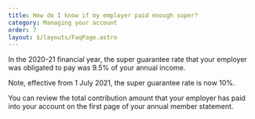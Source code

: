 ```yaml
---
title: How do I know if my employer paid enough super?
category: Managing your account
order: 7
layout: $/layouts/FaqPage.astro
---
```

In the 2020-21 financial year, the super guarantee rate that your employer was obligated to pay was 9.5% of your annual income. 

Note, effective from 1 July 2021, the super guarantee rate is now 10%.

You can review the total contribution amount that your employer has paid into your account on the first page of your annual member statement.